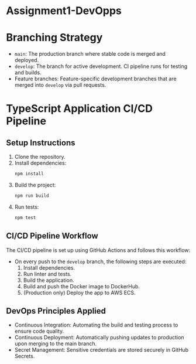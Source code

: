 # Assignment1-DevOpps

# Branching Strategy

- `main`: The production branch where stable code is merged and deployed.
- `develop`: The branch for active development. CI pipeline runs for testing and builds.
- Feature branches: Feature-specific development branches that are merged into `develop` via pull requests.

# TypeScript Application CI/CD Pipeline

## Setup Instructions

1. Clone the repository.
2. Install dependencies:
   ```bash
   npm install
   ```
3. Build the project:
   ```bash
   npm run build
   ```
4. Run tests:
   ```bash
   npm test
   ```

## CI/CD Pipeline Workflow

The CI/CD pipeline is set up using GitHub Actions and follows this workflow:
- On every push to the `develop` branch, the following steps are executed:
  1. Install dependencies.
  2. Run linter and tests.
  3. Build the application.
  4. Build and push the Docker image to DockerHub.
  5. (Production only) Deploy the app to AWS ECS.

## DevOps Principles Applied
- Continuous Integration: Automating the build and testing process to ensure code quality.
- Continuous Deployment: Automatically pushing updates to production upon merging to the main branch.
- Secret Management: Sensitive credentials are stored securely in GitHub Secrets.

